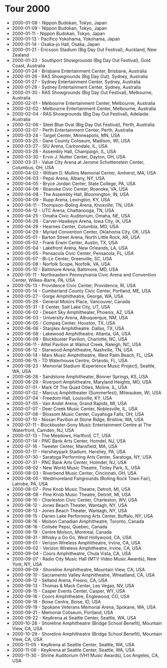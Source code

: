 # Tour 2000

* 2000-01-08 - Nippon Budokan, Tokyo, Japan
* 2000-01-09 - Nippon Budokan, Tokyo, Japan
* 2000-01-11 - Nippon Budokan, Tokyo, Japan
* 2000-01-13 - Pacifico Yokohama, Yokohama, Japan
* 2000-01-14 - Osaka-jo Hall, Osaka, Japan
* 2000-01-21 - Ericsson Stadium (Big Day Out Festival), Auckland, New Zealand
* 2000-01-23 - Southport Showgrounds (Big Day Out Festival), Gold Coast, Australia
* 2000-01-24 - Brisbane Entertainment Center, Brisbane, Australia
* 2000-01-26 - RAS Showgrounds (Big Day Out), Sydney, Australia
* 2000-01-27 - Sydney Entertainment Center, Sydney, Australia
* 2000-01-28 - Sydney Entertainment Center, Sydney, Australia
* 2000-01-30 - RAS Showgrounds (Big Day Out Festival), Melbourne, Australia
* 2000-02-01 - Melbourne Entertainment Center, Melbourne, Australia
* 2000-02-02 - Melbourne Entertainment Center, Melbourne, Australia
* 2000-02-04 - RAS Showgrounds (Big Day Out Festival), Adelaide. Australia
* 2000-02-06 - Steel Blue Oval (Big Day Out Festival), Perth, Australia
* 2000-02-07 - Perth Entertainment Center, Perth, Australia
* 2000-03-24 - Target Center, Minneapolis, MN, USA
* 2000-03-25 - Dane County Coliseum, Madison, WI, USA
* 2000-03-27 - SIU Arena, Carbondale, IL, USA
* 2000-03-28 - Assembly Hall, Champaign, IL, USA
* 2000-03-30 - Ervin J. Nutter Center, Dayton, OH, USA
* 2000-03-31 - Value City Arena at Jerome Schottenstein Center, Columbus, OH, USA
* 2000-04-02 - William D. Mullins Memorial Center, Amherst, MA, USA
* 2000-04-03 - Pepsi Arena, Albany, NY, USA
* 2000-04-05 - Bryce Jordan Center, State College, PA, USA
* 2000-04-06 - Roanoke Civic Center, Roanoke, VA, USA
* 2000-04-08 - The Assembly Hall, Bloomington, IN, USA
* 2000-04-09 - Rupp Arena, Lexington, KY, USA
* 2000-04-11 - Thompson-Boling Arena, Knoxville, TN, USA
* 2000-04-12 - UTC Arena, Chattanooga, TN, USA
* 2000-04-25 - Omaha Civic Auditorium, Omaha, NE, USA
* 2000-04-26 - Carver-Hawkeye Arena, Iowa City, IA, USA
* 2000-04-28 - Hearnes Center, Columbia, MO, USA
* 2000-04-29 - Myriad Convention Center, Oklahoma City, OK, USA
* 2000-05-01 - Barton Street Arena, North Little Rock, AR, USA
* 2000-05-02 - Frank Erwin Center, Austin, TX, USA
* 2000-05-04 - Lakefront Arena, New Orleands, LA, USA
* 2000-05-05 - Pensacola Civic Center, Pensacola, FL, USA
* 2000-05-07 - Bi-Lo Center, Greenville, SC, USA
* 2000-05-08 - Norfolk Scope, Norfolk, VA, USA
* 2000-05-10 - Baltimore Arena, Baltimore, MD, USA
* 2000-05-11 - Northeastern Pennsylvania Civic Arena and Convention Center, Wilkes-Barre, PA, USA
* 2000-05-13 - Providence Civic Center, Providence, RI, USA
* 2000-05-14 - Cumberland County Civic Center, Portland, ME, USA
* 2000-05-27 - Gorge Amphitheatre, George, WA, USA
* 2000-05-28 - General Motors Place, Vancouver, Canada
* 2000-05-31 - E Center, Salt Lake City, UT, USA
* 2000-06-02 - Desert Sky Amphitheater, Phoenix, AZ, USA
* 2000-06-03 - University Arena, Albuquerque, NM, USA
* 2000-06-05 - Compaq Center, Houston, TX, USA
* 2000-06-06 - Starplex Amphitheatre. Dallas, TX, USA
* 2000-06-08 - Lakewood Amphitheatre, Atlanta, GA, USA
* 2000-06-09 - Blockbuster Pavilion, Charlotte, NC, USA
* 2000-06-11 - Alltel Pavilion at Walnut Creek, Raleigh, NC, USA
* 2000-06-12 - Starwood Amphitheatre, Nashville, TN, USA
* 2000-06-14 - Mars Music Amphitheatre, West Palm Beach, FL, USA
* 2000-06-15 - TD Waterhouse Centre, Orlando, FL, USA
* 2000-06-23 - Memorial Stadium (Experience Music Project), Seattle, WA, USA
* 2000-06-28 - Sandstone Amphitheater, Bonner Springs, KS, USA
* 2000-06-29 - Riverport Amphitheatre, Maryland Heights, MO, USA
* 2000-07-01 - Mark Of The Quad Cities, Moline, IL, USA
* 2000-07-02 - Marcus Amphitheater (Summerfest), Milwaukee, WI, USA
* 2000-07-04 - Freedom Hall, Louisville, KY, USA
* 2000-07-05 - Van Andel Arena, Grand Rapids, MI, USA
* 2000-07-07 - Deer Creek Music Center, Noblesville, IL, USA
* 2000-07-08 - Blossom Music Center, Cuyahoga Falls, OH, USA
* 2000-07-10 - Nissan Pavilion at Stone Ridge, Bristow, WA, USA
* 2000-07-11 - Blockbuster-Sony Music Entertainment Centre at The Waterfront, Camden, NJ, USA
* 2000-07-13 - The Meadows, Hartford, CT, USA
* 2000-07-14 - PNC Bank Arts Center, Homdel, NJ, USA
* 2000-07-16 - Tweeter Center, Mansfield, MA, USA
* 2000-07-17 - Hersheypark Stadium, Hershey, PA, USA
* 2000-07-30 - Saratoga Performing Arts Center, Saratoga, NY, USA
* 2000-07-31 - PNC Bank Arts Center, Holmdel, NJ, USA
* 2000-08-02 - New World Music Theatre, Tinley Park, IL, USA
* 2000-08-03 - Riverbend Music Center, Cincinnati, OH, USA
* 2000-08-05 - Westmoreland Fairgrounds (Rolling Rock Town Fair), Latrobe, PA, USA
* 2000-08-07 - Pine Knob Music Theatre, Detroit, MI, USA
* 2000-08-08 - Pine Knob Music Theatre, Detroit, MI, USA
* 2000-08-10 - Charleston Civic Center, Charleston, WV, USA
* 2000-08-12 - Jones Beach Theater, Wantagh, NY, USA
* 2000-08-13 - Jones Beach Theater, Wantagh, NY, USA
* 2000-08-15 - Darien Lake Performing Arts Center, Buffalo, NY, USA
* 2000-08-16 - Molson Canadian Amphitheatre, Toronto, Canada
* 2000-08-18 - Colisée Pepsi, Quebec, Canada
* 2000-08-19 - Centre Molson, Montreal, Canada
* 2000-08-31 - Whisky a Go Go, West Hollywood, CA, USA
* 2000-09-01 - Verizon Wireless Amphitheatre, Irvine, CA, USA
* 2000-09-02 - Verizon Wireless Amphitheatre, Irvine, CA, USA
* 2000-09-04 - Coors Amphitheatre, Chula Vista, CA, USA
* 2000-09-07 - Radio City Music Hall (MTV Video Music Awards), New York, NY, USA
* 2000-09-09 - Shoreline Amphitheatre, Mountain View, CA, USA
* 2000-09-10 - Sacramento Valley Amphitheatre, Wheatland, CA, USA
* 2000-09-12 - Selland Arena, Fresno, CA, USA
* 2000-09-13 - Thomas & Mack Center, Les Vegas, NV, USA
* 2000-09-15 - Casper Events Center, Casper, WY, USA
* 2000-09-16 - Coors Amphitheatre, Englewood, CO, USA
* 2000-09-18 - Boise Centre, Boise, ID, USA
* 2000-09-19 - Spokane Veterans Memorial Arena, Spokane, WA, USA
* 2000-09-21 - Memorial Coliseum, Portland, USA
* 2000-09-22 - KeyArena at Seattle Center, Seattle, WA, USA
* 2000-10-28 - Shoreline Amphitheatre (Bridge School Benefit), Mountain View, CA, USA
* 2000-10-29 - Shoreline Amphitheatre (Bridge School Benefit), Mountain View, CA, USA
* 2000-11-05 - KeyArena at Seattle Center, Seattle, WA, USA
* 2000-11-06 - KeyArena at Seattle Center, Seattle, WA, USA
* 2000-11-30 - Shrine Auditorium (VH1 Music Awards), Los Angeles, CA, USA